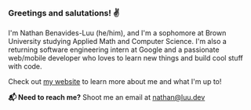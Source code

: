 ### Greetings and salutations! ✌️
I'm Nathan Benavides-Luu (he/him), and I'm a sophomore at Brown University studying Applied Math and Computer Science. I'm also a returning software engineering intern at Google and a passionate web/mobile developer who loves to learn new things and build cool stuff with code. 

Check out [my website](https://luu.dev) to learn more about me and what I'm up to!

**📬 Need to reach me?** Shoot me an email at [nathan@luu.dev](mailto:nathan@luu.dev)
